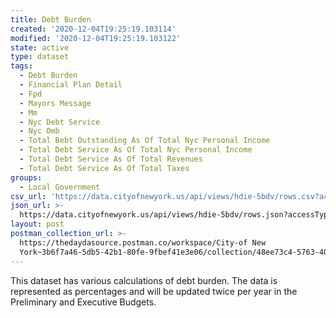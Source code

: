 ```yaml
---
title: Debt Burden
created: '2020-12-04T19:25:19.103114'
modified: '2020-12-04T19:25:19.103122'
state: active
type: dataset
tags:
  - Debt Burden
  - Financial Plan Detail
  - Fpd
  - Mayors Message
  - Mm
  - Nyc Debt Service
  - Nyc Omb
  - Total Bebt Outstanding As Of Total Nyc Personal Income
  - Total Debt Service As Of Total Nyc Personal Income
  - Total Debt Service As Of Total Revenues
  - Total Debt Service As Of Total Taxes
groups:
  - Local Government
csv_url: 'https://data.cityofnewyork.us/api/views/hdie-5bdv/rows.csv?accessType=DOWNLOAD'
json_url: >-
  https://data.cityofnewyork.us/api/views/hdie-5bdv/rows.json?accessType=DOWNLOAD
layout: post
postman_collection_url: >-
  https://thedaydasource.postman.co/workspace/City-of New
  York~3b6f7a46-5db5-42b1-80fe-9fbef41e3e06/collection/48ee73c4-5763-401f-bbb0-4a91615e625d
---
```

This dataset has various calculations of debt burden. The data is represented as percentages and will be updated twice per year in the Preliminary and Executive Budgets.
